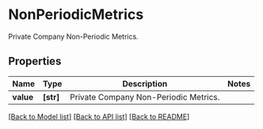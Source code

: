 # NonPeriodicMetrics

Private Company Non-Periodic Metrics. 

## Properties
Name | Type | Description | Notes
------------ | ------------- | ------------- | -------------
**value** | **[str]** | Private Company Non-Periodic Metrics.  | 

[[Back to Model list]](../README.md#documentation-for-models) [[Back to API list]](../README.md#documentation-for-api-endpoints) [[Back to README]](../README.md)


